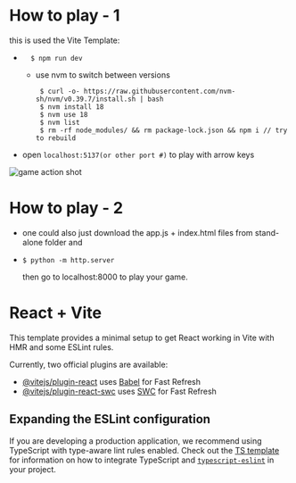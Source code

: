 
# How to play - 1
this is used the Vite Template:
* ```shell
    $ npm run dev
  ```
  * use nvm to switch between versions
    ```shell
     $ curl -o- https://raw.githubusercontent.com/nvm-sh/nvm/v0.39.7/install.sh | bash
     $ nvm install 18
     $ nvm use 18
     $ nvm list
     $ rm -rf node_modules/ && rm package-lock.json && npm i // try to rebuild
     ```
* open `localhost:5137(or other port #)` to play with arrow keys

![game action shot](images/screen_shot.png)

# How to play - 2
* one could also just download the app.js + index.html files from stand-alone folder and
* ```shell
  $ python -m http.server
  ```
  then go to localhost:8000 to play your game.

# React + Vite

This template provides a minimal setup to get React working in Vite with HMR and some ESLint rules.

Currently, two official plugins are available:

- [@vitejs/plugin-react](https://github.com/vitejs/vite-plugin-react/blob/main/packages/plugin-react) uses [Babel](https://babeljs.io/) for Fast Refresh
- [@vitejs/plugin-react-swc](https://github.com/vitejs/vite-plugin-react/blob/main/packages/plugin-react-swc) uses [SWC](https://swc.rs/) for Fast Refresh

## Expanding the ESLint configuration

If you are developing a production application, we recommend using TypeScript with type-aware lint rules enabled. Check out the [TS template](https://github.com/vitejs/vite/tree/main/packages/create-vite/template-react-ts) for information on how to integrate TypeScript and [`typescript-eslint`](https://typescript-eslint.io) in your project.

